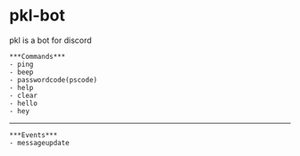 # pkl-bot
pkl is a bot for discord

```
***Commands***
- ping
- beep
- passwordcode(pscode)
- help
- clear
- hello
- hey
```
---
```
***Events***
- messageupdate
```
